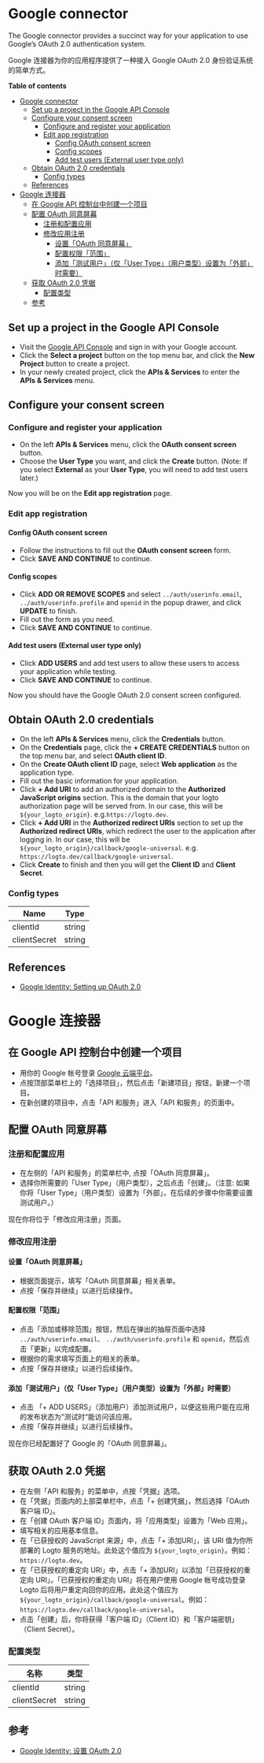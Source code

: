 # Google connector

The Google connector provides a succinct way for your application to use Google’s OAuth 2.0 authentication system.

Google 连接器为你的应用程序提供了一种接入 Google OAuth 2.0 身份验证系统的简单方式。

**Table of contents**
- [Google connector](#google-connector)
  - [Set up a project in the Google API Console](#set-up-a-project-in-the-google-api-console)
  - [Configure your consent screen](#configure-your-consent-screen)
    - [Configure and register your application](#configure-and-register-your-application)
    - [Edit app registration](#edit-app-registration)
      - [Config OAuth consent screen](#config-oauth-consent-screen)
      - [Config scopes](#config-scopes)
      - [Add test users (External user type only)](#add-test-users-external-user-type-only)
  - [Obtain OAuth 2.0 credentials](#obtain-oauth-20-credentials)
    - [Config types](#config-types)
  - [References](#references)
- [Google 连接器](#google-连接器)
  - [在 Google API 控制台中创建一个项目](#在-google-api-控制台中创建一个项目)
  - [配置 OAuth 同意屏幕](#配置-oauth-同意屏幕)
    - [注册和配置应用](#注册和配置应用)
    - [修改应用注册](#修改应用注册)
      - [设置「OAuth 同意屏幕」](#设置oauth-同意屏幕)
      - [配置权限「范围」](#配置权限范围)
      - [添加「测试用户」（仅「User Type」（用户类型）设置为「外部」时需要）](#添加测试用户仅user-type用户类型设置为外部时需要)
  - [获取 OAuth 2.0 凭据](#获取-oauth-20-凭据)
    - [配置类型](#配置类型)
  - [参考](#参考)

## Set up a project in the Google API Console

- Visit the [Google API Console](https://console.developers.google.com) and sign in with your Google account.
- Click the **Select a project** button on the top menu bar, and click the **New Project** button to create a project.
- In your newly created project, click the **APIs & Services** to enter the **APIs & Services** menu.

## Configure your consent screen

### Configure and register your application

- On the left **APIs & Services** menu, click the **OAuth consent screen** button.
- Choose the **User Type** you want, and click the **Create** button. (Note: If you select **External** as your **User Type**, you will need to add test users later.)

Now you will be on the **Edit app registration** page.

### Edit app registration

#### Config OAuth consent screen

- Follow the instructions to fill out the **OAuth consent screen** form.
- Click **SAVE AND CONTINUE** to continue.

#### Config scopes

- Click **ADD OR REMOVE SCOPES** and select `../auth/userinfo.email`, `../auth/userinfo.profile` and `openid` in the popup drawer, and click **UPDATE** to finish.
- Fill out the form as you need.
- Click **SAVE AND CONTINUE** to continue.

#### Add test users (External user type only)

- Click **ADD USERS** and add test users to allow these users to access your application while testing.
- Click **SAVE AND CONTINUE** to continue.

Now you should have the Google OAuth 2.0 consent screen configured.

## Obtain OAuth 2.0 credentials

- On the left **APIs & Services** menu, click the **Credentials** button.
- On the **Credentials** page, click the **+ CREATE CREDENTIALS** button on the top menu bar, and select **OAuth client ID**.
- On the **Create OAuth client ID** page, select **Web application** as the application type.
- Fill out the basic information for your application.
- Click **+ Add URI** to add an authorized domain to the **Authorized JavaScript origins** section. This is the domain that your logto authorization page will be served from. In our case, this will be `${your_logto_origin}`. e.g.`https://logto.dev`.
- Click **+ Add URI** in the ****Authorized redirect URIs**** section to set up the ****Authorized redirect URIs****, which redirect the user to the application after logging in. In our case, this will be `${your_logto_origin}/callback/google-universal`. e.g. `https://logto.dev/callback/google-universal`.
- Click **Create** to finish and then you will get the **Client ID** and **Client Secret**.

### Config types

| Name         | Type   |
|--------------|--------|
| clientId     | string |
| clientSecret | string |

## References
* [Google Identity: Setting up OAuth 2.0](https://developers.google.com/identity/protocols/oauth2/openid-connect#appsetup)

# Google 连接器

## 在 Google API 控制台中创建一个项目

- 用你的 Google 帐号登录 [Google 云端平台](https://console.developers.google.com)。
- 点按顶部菜单栏上的「选择项目」，然后点击「新建项目」按钮，新建一个项目。
- 在新创建的项目中，点击「API 和服务」进入「API 和服务」的页面中。

## 配置 OAuth 同意屏幕

### 注册和配置应用

- 在左侧的「API 和服务」的菜单栏中, 点按「OAuth 同意屏幕」。
- 选择你所需要的「User Type」（用户类型），之后点击「创建」。（注意: 如果你将「User Type」（用户类型）设置为「外部」，在后续的步骤中你需要设置测试用户。）

现在你将位于「修改应用注册」页面。

### 修改应用注册

#### 设置「OAuth 同意屏幕」

- 根据页面提示，填写「OAuth 同意屏幕」相关表单。
- 点按「保存并继续」以进行后续操作。

#### 配置权限「范围」

- 点击「添加或移除范围」按钮，然后在弹出的抽屉页面中选择 `../auth/userinfo.email`、 `../auth/userinfo.profile` 和 `openid`，然后点击「更新」以完成配置。
- 根据你的需求填写页面上的相关的表单。
- 点按「保存并继续」以进行后续操作。

#### 添加「测试用户」（仅「User Type」（用户类型）设置为「外部」时需要）

- 点击 「+ ADD USERS」（添加用户）添加测试用户，以便这些用户能在应用的发布状态为”测试时“能访问该应用。
- 点按「保存并继续」以进行后续操作。

现在你已经配置好了 Google 的「OAuth 同意屏幕」。

## 获取 OAuth 2.0 凭据

- 在左侧「API 和服务」的菜单中，点按「凭据」选项。
- 在「凭据」页面内的上部菜单栏中，点击「+ 创建凭据」，然后选择「OAuth 客户端 ID」。
- 在「创建 OAuth 客户端 ID」页面内，将「应用类型」设置为「Web 应用」。
- 填写相关的应用基本信息。
- 在「已获授权的 JavaScript 来源」中，点击「+ 添加URI」，该 URI 值为你所部署的 Logto 服务的地址。此处这个值应为 `${your_logto_origin}`。例如：`https://logto.dev`。
- 在「已获授权的重定向 URI」中，点击「+ 添加URI」以添加「已获授权的重定向 URI」。「已获授权的重定向 URI」将在用户使用 Google 帐号成功登录 Logto 后将用户重定向回你的应用。此处这个值应为 `${your_logto_origin}/callback/google-universal`。例如：`https://logto.dev/callback/google-universal`。
- 点击「创建」后，你将获得「客户端 ID」（Client ID）和「客户端密钥」（Client Secret）。

### 配置类型

| 名称         | 类型   |
|--------------|--------|
| clientId     | string |
| clientSecret | string |
## 参考
* [Google Identity: 设置 OAuth 2.0](https://developers.google.com/identity/protocols/oauth2/openid-connect#appsetup)
